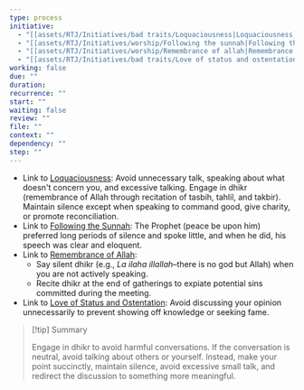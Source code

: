 ```yaml
---
type: process
initiative:
  - "[[assets/RTJ/Initiatives/bad traits/Loquaciousness|Loquaciousness]]"
  - "[[assets/RTJ/Initiatives/worship/Following the sunnah|Following the sunnah]]"
  - "[[assets/RTJ/Initiatives/worship/Remembrance of allah|Remembrance of allah]]"
  - "[[assets/RTJ/Initiatives/bad traits/Love of status and ostentation|Love of status and ostentation]]"
working: false
due: ""
duration: 
recurrence: ""
start: ""
waiting: false
review: ""
file: ""
context: ""
dependency: ""
step: ""
---
```


* Link to [Loquaciousness](assets/RTJ/Initiatives/bad%20traits/Loquaciousness.md): Avoid unnecessary talk, speaking about what doesn't concern you, and excessive talking. Engage in dhikr (remembrance of Allah through recitation of tasbih, tahlil, and takbir). Maintain silence except when speaking to command good, give charity, or promote reconciliation.  
* Link to [Following the Sunnah](assets/RTJ/Initiatives/worship/Following%20the%20sunnah.md): The Prophet (peace be upon him) preferred long periods of silence and spoke little, and when he did, his speech was clear and eloquent.  
* Link to [Remembrance of Allah](assets/RTJ/Initiatives/worship/Remembrance%20of%20allah.md):  
	* Say silent dhikr (e.g., *La ilaha illallah*–there is no god but Allah) when you are not actively speaking.  
	* Recite dhikr at the end of gatherings to expiate potential sins committed during the meeting.  
* Link to [Love of Status and Ostentation](assets/RTJ/Initiatives/bad%20traits/Love%20of%20status%20and%20ostentation.md): Avoid discussing your opinion unnecessarily to prevent showing off knowledge or seeking fame.

> [!tip] Summary  
> 
> 
> Engage in dhikr to avoid harmful conversations. If the conversation is neutral, avoid talking about others or yourself. Instead, make your point succinctly, maintain silence, avoid excessive small talk, and redirect the discussion to something more meaningful.  
> 
  
